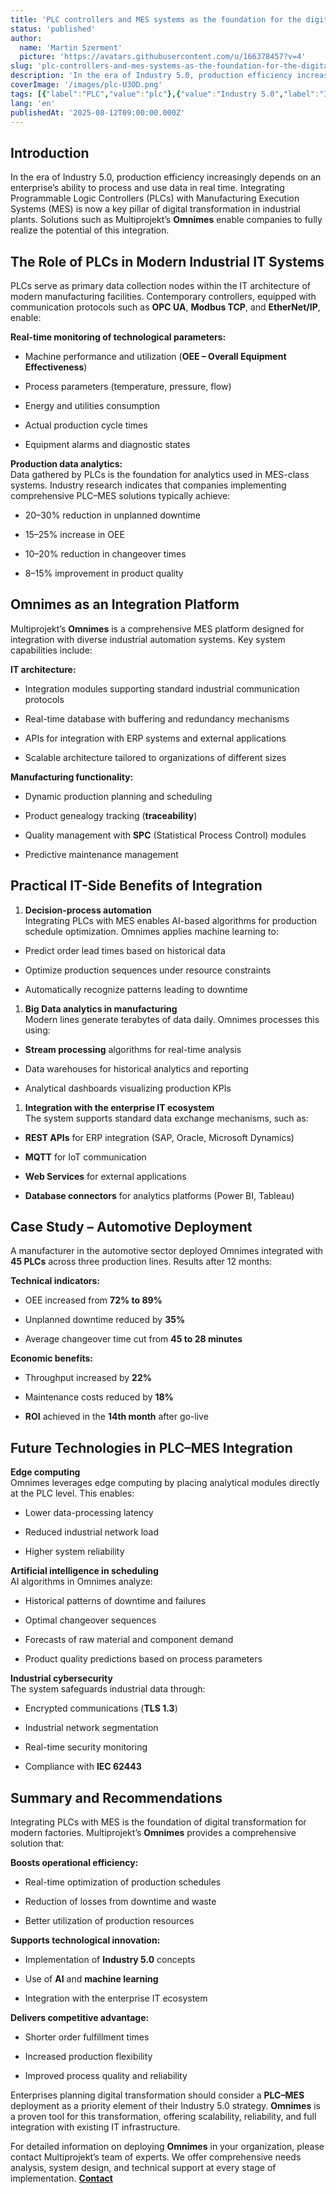 ```yaml
---
title: 'PLC controllers and MES systems as the foundation for the digital transformation of industry'
status: 'published'
author:
  name: 'Martin Szerment'
  picture: 'https://avatars.githubusercontent.com/u/166378457?v=4'
slug: 'plc-controllers-and-mes-systems-as-the-foundation-for-the-digital-transformation-of-industry'
description: 'In the era of Industry 5.0, production efficiency increasingly depends on an enterprise’s ability to process and use data in real time. Integrating Programmable Logic Controllers (PLCs) with Manufacturing Execution Systems (MES) is now a key pillar of digital transformation in industrial plants. Solutions such as Multiprojekt’s Omnimes enable companies to fully realize the potential of this integration.'
coverImage: '/images/plc-U3OD.png'
tags: [{"label":"PLC","value":"plc"},{"value":"Industry 5.0","label":"Industry 5.0"},{"value":"industrialAutomation","label":"Industrial Automation"}]
lang: 'en'
publishedAt: '2025-08-12T09:00:00.000Z'
---
```


## Introduction

In the era of Industry 5.0, production efficiency increasingly depends on an enterprise’s ability to process and use data in real time. Integrating Programmable Logic Controllers (PLCs) with Manufacturing Execution Systems (MES) is now a key pillar of digital transformation in industrial plants. Solutions such as Multiprojekt’s **Omnimes** enable companies to fully realize the potential of this integration.

## The Role of PLCs in Modern Industrial IT Systems

PLCs serve as primary data collection nodes within the IT architecture of modern manufacturing facilities. Contemporary controllers, equipped with communication protocols such as **OPC UA**, **Modbus TCP**, and **EtherNet/IP**, enable:

**Real-time monitoring of technological parameters:**

- Machine performance and utilization (**OEE – Overall Equipment Effectiveness**)

- Process parameters (temperature, pressure, flow)

- Energy and utilities consumption

- Actual production cycle times

- Equipment alarms and diagnostic states

**Production data analytics:**\
Data gathered by PLCs is the foundation for analytics used in MES-class systems. Industry research indicates that companies implementing comprehensive PLC–MES solutions typically achieve:

- 20–30% reduction in unplanned downtime

- 15–25% increase in OEE

- 10–20% reduction in changeover times

- 8–15% improvement in product quality

## Omnimes as an Integration Platform

Multiprojekt’s **Omnimes** is a comprehensive MES platform designed for integration with diverse industrial automation systems. Key system capabilities include:

**IT architecture:**

- Integration modules supporting standard industrial communication protocols

- Real-time database with buffering and redundancy mechanisms

- APIs for integration with ERP systems and external applications

- Scalable architecture tailored to organizations of different sizes

**Manufacturing functionality:**

- Dynamic production planning and scheduling

- Product genealogy tracking (**traceability**)

- Quality management with **SPC** (Statistical Process Control) modules

- Predictive maintenance management

## Practical IT-Side Benefits of Integration

1. **Decision-process automation**\
   Integrating PLCs with MES enables AI-based algorithms for production schedule optimization. Omnimes applies machine learning to:

- Predict order lead times based on historical data

- Optimize production sequences under resource constraints

- Automatically recognize patterns leading to downtime

1. **Big Data analytics in manufacturing**\
   Modern lines generate terabytes of data daily. Omnimes processes this using:

- **Stream processing** algorithms for real-time analysis

- Data warehouses for historical analytics and reporting

- Analytical dashboards visualizing production KPIs

1. **Integration with the enterprise IT ecosystem**\
   The system supports standard data exchange mechanisms, such as:

- **REST APIs** for ERP integration (SAP, Oracle, Microsoft Dynamics)

- **MQTT** for IoT communication

- **Web Services** for external applications

- **Database connectors** for analytics platforms (Power BI, Tableau)

## Case Study – Automotive Deployment

A manufacturer in the automotive sector deployed Omnimes integrated with **45 PLCs** across three production lines. Results after 12 months:

**Technical indicators:**

- OEE increased from **72% to 89%**

- Unplanned downtime reduced by **35%**

- Average changeover time cut from **45 to 28 minutes**

**Economic benefits:**

- Throughput increased by **22%**

- Maintenance costs reduced by **18%**

- **ROI** achieved in the **14th month** after go-live

## Future Technologies in PLC–MES Integration

**Edge computing**\
Omnimes leverages edge computing by placing analytical modules directly at the PLC level. This enables:

- Lower data-processing latency

- Reduced industrial network load

- Higher system reliability

**Artificial intelligence in scheduling**\
AI algorithms in Omnimes analyze:

- Historical patterns of downtime and failures

- Optimal changeover sequences

- Forecasts of raw material and component demand

- Product quality predictions based on process parameters

**Industrial cybersecurity**\
The system safeguards industrial data through:

- Encrypted communications (**TLS 1.3**)

- Industrial network segmentation

- Real-time security monitoring

- Compliance with **IEC 62443**

## Summary and Recommendations

Integrating PLCs with MES is the foundation of digital transformation for modern factories. Multiprojekt’s **Omnimes** provides a comprehensive solution that:

**Boosts operational efficiency:**

- Real-time optimization of production schedules

- Reduction of losses from downtime and waste

- Better utilization of production resources

**Supports technological innovation:**

- Implementation of **Industry 5.0** concepts

- Use of **AI** and **machine learning**

- Integration with the enterprise IT ecosystem

**Delivers competitive advantage:**

- Shorter order fulfillment times

- Increased production flexibility

- Improved process quality and reliability

Enterprises planning digital transformation should consider a **PLC–MES** deployment as a priority element of their Industry 5.0 strategy. **Omnimes** is a proven tool for this transformation, offering scalability, reliability, and full integration with existing IT infrastructure.

For detailed information on deploying **Omnimes** in your organization, please contact Multiprojekt’s team of experts. We offer comprehensive needs analysis, system design, and technical support at every stage of implementation. [**Contact**](https://www.omnimes.com/en/contact)